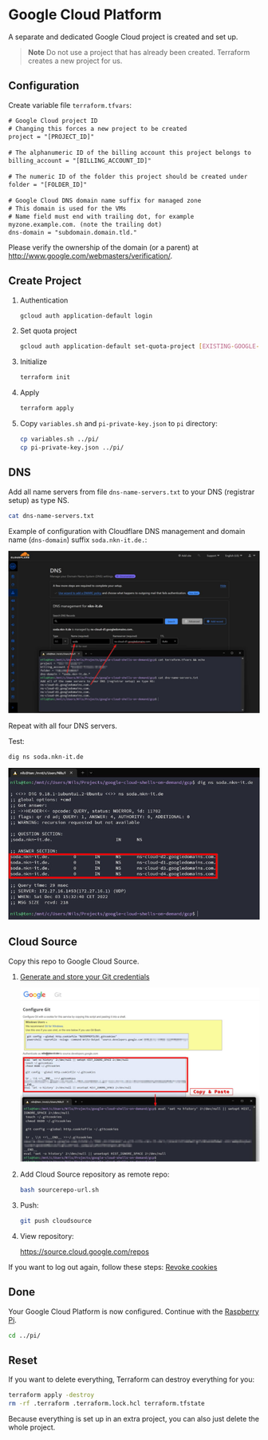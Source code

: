 # Google Cloud Platform

A separate and dedicated Google Cloud project is created and set up.

> **Note**
> Do not use a project that has already been created.
> Terraform creates a new project for us.

## Configuration

Create variable file `terraform.tfvars`:

```text
# Google Cloud project ID
# Changing this forces a new project to be created
project = "[PROJECT_ID]"

# The alphanumeric ID of the billing account this project belongs to
billing_account = "[BILLING_ACCOUNT_ID]"

# The numeric ID of the folder this project should be created under
folder = "[FOLDER_ID]"

# Google Cloud DNS domain name suffix for managed zone
# This domain is used for the VMs
# Name field must end with trailing dot, for example myzone.example.com. (note the trailing dot)
dns-domain = "subdomain.domain.tld."
```

Please verify the ownership of the domain (or a parent) at <http://www.google.com/webmasters/verification/>.

## Create Project

1. Authentication
	
	```bash
	gcloud auth application-default login
	```

1. Set quota project

	```bash
	gcloud auth application-default set-quota-project [EXISTING-GOOGLE-PROJECT]
	``````

1. Initialize
	
	```bash
	terraform init
	```
1. Apply

	```bash
	terraform apply
	```

1. Copy `variables.sh` and `pi-private-key.json` to `pi` directory:

	```bash
	cp variables.sh ../pi/
	cp pi-private-key.json ../pi/
	```

## DNS

Add all name servers from file `dns-name-servers.txt` to your DNS (registrar setup) as type NS.

```bash
cat dns-name-servers.txt
```

Example of configuration with Cloudflare DNS management and domain name (`dns-domain`) suffix `soda.nkn-it.de.`:

![Screenshot: Cloudflace DNS management](../img/cloudflare-dns.jpg)

Repeat with all four DNS servers.

Test:

```bash
dig ns soda.nkn-it.de
```

![Screenshot: dig NS test](../img/dig-ns.jpg)

## Cloud Source

Copy this repo to Google Cloud Source.

1. [Generate and store your Git credentials](https://source.developers.google.com/auth/start?scopes=https://www.googleapis.com/auth/cloud-platform&state=1)

	![Screenshot: Configure Git](../img/cloudsource-git-auth.jpg)

1. Add Cloud Source repository as remote repo:
	
	```bash
	bash sourcerepo-url.sh
	```
1. Push:

	```bash
	git push cloudsource
	```

1. View repository:

	<https://source.cloud.google.com/repos>

If you want to log out again, follow these steps: [Revoke cookies](https://www.google.com/accounts/IssuedAuthSubTokens)


## Done

Your Google Cloud Platform is now configured. Continue with the [Raspberry Pi](../pi/README.md).

```bash
cd ../pi/
```

## Reset

If you want to delete everything, Terraform can destroy everything for you:

```bash
terraform apply -destroy
rm -rf .terraform .terraform.lock.hcl terraform.tfstate
```

Because everything is set up in an extra project, you can also just delete the whole project.